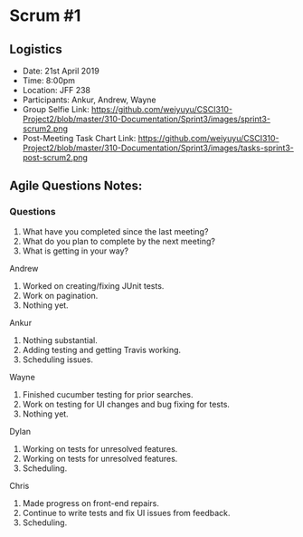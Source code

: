 # Scrum #1

## Logistics
- Date: 21st April 2019
- Time: 8:00pm
- Location: JFF 238
- Participants: Ankur, Andrew, Wayne
- Group Selfie Link: https://github.com/weiyuyu/CSCI310-Project2/blob/master/310-Documentation/Sprint3/images/sprint3-scrum2.png
- Post-Meeting Task Chart Link: https://github.com/weiyuyu/CSCI310-Project2/blob/master/310-Documentation/Sprint3/images/tasks-sprint3-post-scrum2.png

## Agile Questions Notes:

### Questions
1. What have you completed since the last meeting?
2. What do you plan to complete by the next meeting?
3. What is getting in your way?

 
Andrew
1. Worked on creating/fixing JUnit tests.
2. Work on pagination.
3. Nothing yet.

Ankur
1. Nothing substantial.
2. Adding testing and getting Travis working.
3. Scheduling issues.

Wayne
1. Finished cucumber testing for prior searches.
2. Work on testing for UI changes and bug fixing for tests.
3. Nothing yet.

Dylan
1. Working on tests for unresolved features.
2. Working on tests for unresolved features.
3. Scheduling.

Chris
1. Made progress on front-end repairs.
2. Continue to write tests and fix UI issues from feedback.
3. Scheduling.

